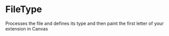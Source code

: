 # FileType
Processes the file and defines its type and then paint the first letter of your extension in Canvas
